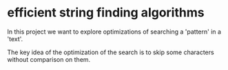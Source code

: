 # efficient string finding algorithms

In this project we want to explore optimizations of searching a 'pattern' in a 'text'.

The key idea of the optimization of the search is to skip some characters without comparison on them.
